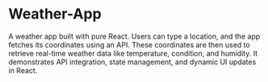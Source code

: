 # Weather-App
A weather app built with pure React. Users can type a location, and the app fetches its coordinates using an API. These coordinates are then used to retrieve real-time weather data like temperature, condition, and humidity. It demonstrates API integration, state management, and dynamic UI updates in React.
